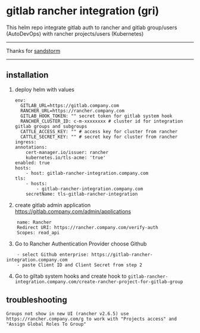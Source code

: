 # gitlab rancher integration (gri)

This helm repo integrate gitlab auth to rancher and gitlab group/users (AutoDevOps) with rancher projects/users (Kubernetes)

---

Thanks for [sandstorm](https://sandstorm.de/de/blog/post/making-rancher-2-and-gitlab-oauth-authentication-work-together.html)

---

## installation

1. deploy helm with values

    ```
    env:
      GITLAB_URL=https://gitlab.company.com
      RANCHER_URL=https://rancher.company.com
      GITLAB_HOOK_TOKEN: "" secret token for gitlab system hook
      RANCHER_CLUSTER_ID: c-m-xxxxxxxx # cluster id for integration gitlab groups and subgroups
      CATTLE_ACCESS_KEY: "" # access key for cluster from rancher
      CATTLE_SECRET_KEY: "" # secret key for cluster from rancher
    ingress:
    annotations:
        cert-manager.io/issuer: rancher
        kubernetes.io/tls-acme: 'true'
    enabled: true
    hosts:
        - host: gitlab-rancher-integration.company.com
    tls:
        - hosts:
            - gitlab-rancher-integration.company.com
        secretName: tls-gitlab-rancher-integration
    ```

2. create gitlab admin application https://gitlab.company.com/admin/applications

```
    name: Rancher
    Redirect URI: https://rancher.company.com/verify-auth
    Scopes: read_api
```

3. Go to Rancher Authentication Provider choose Github
```
    - select Github enterprise: https://gitlab-rancher-integration.company.com
    - paste Client ID and Client Secret from step 2
```
4. Go to giltab system hooks and create hook to `gitlab-rancher-integration.company.com/create-rancher-project-for-gitlab-group`

## troubleshooting

    Groups not show in new UI (rancher v2.6.5) use https://rancher.company.com/g to work with "Projects access" and "Assign Global Roles To Group"